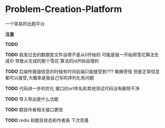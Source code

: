 # Problem-Creation-Platform
一个简易的出题平台

**注意**


**TODO**


**TODO** 我发过去的数据库文件自增不是从0开始的 可能是我一开始用雪花算法生成ID 导致从生成的那个雪花
算法的id开始自增的

**TODO** 后端传报错信息的时候有时间前端只能接受到??? 略微奇怪 但是正常信息都可以接受,大概率是我自己写的序列化有问题

**TODO** 代码进一步的优化 接口的url命名和其他测试代码没有删除干净

**TODO**  导入导出是什么功能

**TODO** 题目作者相关接口更改

**TODO** redis 和题目状态和作者表 下次完善 